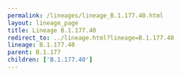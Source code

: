 ```yaml
---
permalink: /lineages/lineage_B.1.177.40.html
layout: lineage_page
title: Lineage B.1.177.40
redirect_to: ../lineage.html?lineage=B.1.177.40
lineage: B.1.177.40
parent: B.1.177
children: ['B.1.177.40']
---
```

